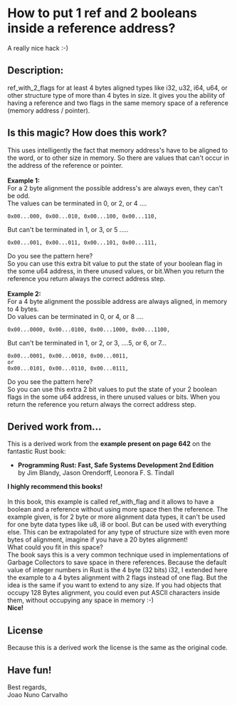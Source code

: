 # How to put 1 ref and 2 booleans inside a reference address?
A really nice hack :-)

## Description: 
ref_with_2_flags for at least 4 bytes aligned types like i32, u32, i64, u64, or other structure type of more than 4 bytes in size. It gives you the ability of having a reference and two flags in the same memory space of a reference (memory address / pointer).


## Is this magic? How does this work?
This uses intelligently the fact that memory address's have to be aligned to the word, or to other size in memory. So there are values that can't occur in the address of the reference or pointer. <br>
<br>
**Example 1:** <br>
For a 2 byte alignment the possible address's are always even, they can't be odd.<br>
The values can be terminated in 0, or 2, or 4 ....
```
0x00...000, 0x00...010, 0x00...100, 0x00...110,
```
But can't be terminated in 1, or 3, or 5 ..... <br>
```
0x00...001, 0x00...011, 0x00...101, 0x00...111,
```
Do you see the pattern here? <br>
So you can use this extra bit value to put the state of your boolean flag in the some u64 address, in there unused values, or bit.When you return the reference you return always the correct address step. <br>
<br>
**Example 2:** <br>
For a 4 byte alignment the possible address are always aligned, in memory to 4 bytes. <br>
Do values can be terminated in 0, or 4, or 8 .... <br>
```
0x00...0000, 0x00...0100, 0x00...1000, 0x00...1100,
```
But can't be terminated in 1, or 2, or 3, ....5, or 6, or 7... <br>
```
0x00...0001, 0x00...0010, 0x00...0011,
or
0x00...0101, 0x00...0110, 0x00...0111,
```
Do you see the pattern here? <br>
So you can use this extra 2 bit values to put the state of your 2 boolean flags in the some u64 address, in there unused values or bits. When you return the reference you return always the correct address step.


## Derived work from...
This is a derived work from the **example present on page 642** on the fantastic Rust book:

* **Programming Rust: Fast, Safe Systems Development 2nd Edition** <br>
  by Jim Blandy, Jason Orendorff, Leonora F. S. Tindall

**I highly recommend this books!** <br>
<br>
In this book, this example is called ref_with_flag and it allows to have a boolean and a reference without using more space then the reference. The example given, is for 2 byte or more alignment data types, it can't be used for one byte data types like u8, i8 or bool. But can be used with everything else. This can be extrapolated for any type of structure size with even more bytes of alignment, imagine if you have a 20 bytes alignment! <br>
What could you fit in this space? <br>
The book says this is a very common technique used in implementations of Garbage Collectors to save space in there references. Because the default value of integer numbers in Rust is the 4 byte (32 bits) i32, I extended here the example to a 4 bytes alignment with 2 flags instead of one flag. But the idea is the same if you want to extend to any size. If you had objects that occupy 128 Bytes alignment, you could even put ASCII characters inside them, without occupying any space in memory :-) <br>
**Nice!** <br> 


## License
Because this is a derived work the license is the same as the original code.                                 


## Have fun!
Best regards, <br>
Joao Nuno Carvalho